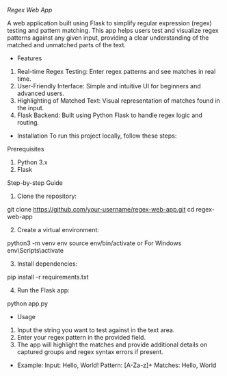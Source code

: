 *Regex Web App*

A web application built using Flask to simplify regular expression (regex) testing and pattern matching. This app helps users test and visualize regex patterns against any given input, providing a clear understanding of the matched and unmatched parts of the text.

* Features
1. Real-time Regex Testing: Enter regex patterns and see matches in real time.
2. User-Friendly Interface: Simple and intuitive UI for beginners and advanced users.
3. Highlighting of Matched Text: Visual representation of matches found in the input.
4. Flask Backend: Built using Python Flask to handle regex logic and routing.

* Installation
To run this project locally, follow these steps:

Prerequisites
1. Python 3.x
2. Flask

Step-by-step Guide

1. Clone the repository:

git clone https://github.com/your-username/regex-web-app.git
cd regex-web-app

2. Create a virtual environment:

python3 -m venv env
source env/bin/activate  or For Windows  env\Scripts\activate

3. Install dependencies:

pip install -r requirements.txt

4. Run the Flask app:
   
python app.py

* Usage
1. Input the string you want to test against in the text area.
2. Enter your regex pattern in the provided field.
3. The app will highlight the matches and provide additional details on captured groups and regex syntax errors if present.
   
* Example:
Input: Hello, World!
Pattern: [A-Za-z]+
Matches: Hello, World
